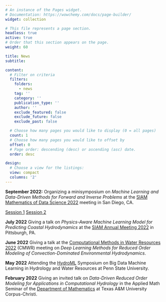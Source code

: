 ```yaml
---
# An instance of the Pages widget.
# Documentation: https://wowchemy.com/docs/page-builder/
widget: collection

# This file represents a page section.
headless: true
active: true
# Order that this section appears on the page.
weight: 60

title: News
subtitle:

content:
  # Filter on criteria
  filters:
    folders:
      - news
    tag: ''
    category: ''
    publication_type: ''
    author: ''
    exclude_featured: false
    exclude_future: false
    exclude_past: false

  # Choose how many pages you would like to display (0 = all pages)
  count: 1
  # Choose how many pages you would like to offset by
  offset: 0
  # Page order: descending (desc) or ascending (asc) date.
  order: desc

design:
  # Choose a view for the listings:
  view: compact
  columns: '2'
---
```


**September 2022:** Organizing a minisymposium on *Machine Learning and Data-Driven Methods for Forward and Inverse Problems* at the [SIAM Mathematics of Data Science 2022](https://www.siam.org/conferences/cm/conference/mds22) meeting in San Diego, CA.

[Session 1](https://meetings.siam.org/sess/dsp_programsess.cfm?SESSIONCODE=74814) [Session 2](https://meetings.siam.org/sess/dsp_programsess.cfm?SESSIONCODE=74815)

**July 2022** Giving a talk on *Physics-Aware Machine Learning Model for Predicting Coastal Hydrodynamics* at the [SIAM Annual Meeting 2022](https://www.siam.org/conferences/cm/conference/an22) in Pittsburgh, PA.

**June 2022** Giving a talk at the [Computational Methods in Water Resources 2022](https://cmwrconference.org/) (CMWR) meeting on *Deep Learning Methods for Reduced Order Modeling of Convection-Dominated Environmental Hydrodynamics*.

**May 2022** Attending the [HydroML](https://iee.psu.edu/events/hydroml-symposium-big-data-machine-learning-hydrology-and-water-resources) Symposium on Big Data Machine Learning in Hydrology and Water Resources at Penn State University.

**February 2022** Giving an invited talk on *Data-Driven Reduced Order Modeling for Applications in Computational Hydrology* in the Applied Math Seminar of the [Department of Mathematics](https://www.tamucc.edu/science/departments/math-and-statistics/) at Texas A&M University Corpus-Christi.
